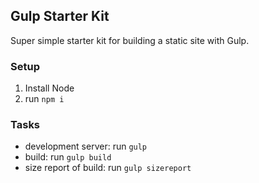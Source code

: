 ## Gulp Starter Kit
Super simple starter kit for building a static site with Gulp.

### Setup
1. Install Node
2. run `npm i`

### Tasks
- development server: run `gulp`
- build: run `gulp build`
- size report of build: run `gulp sizereport`
